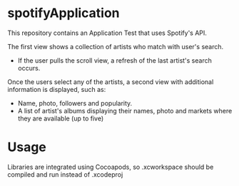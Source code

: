 # spotifyApplication
This repository contains an Application Test that uses Spotify's API.

The first view shows a collection of artists who match with user's search.
- If the user pulls the scroll view, a refresh of the last artist's search occurs.

Once the users select any of the artists, a second view with additional information is displayed, such as:
- Name, photo, followers and popularity.
- A list of artist's albums displaying their names, photo and markets where they are available (up to five)

# Usage
Libraries are integrated using Cocoapods, so .xcworkspace should be compiled and run instead of .xcodeproj


